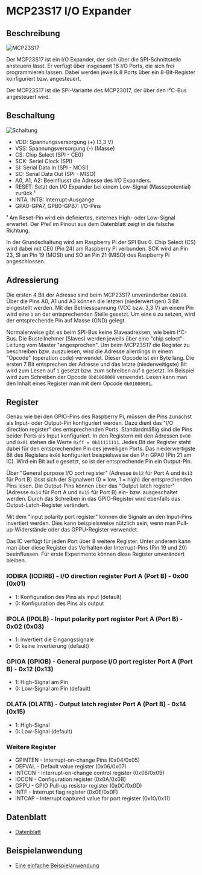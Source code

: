 # MCP23S17 I/O Expander

## Beschreibung

![MCP23S17](doc/mcp23s17_pinout.png)

Der MCP23S17 ist ein I/O Expander, der sich über die SPI-Schnittstelle ansteuern lässt. Er verfügt über insgesamt 16 I/O Ports, die sich frei programmieren lassen. Dabei werden jeweils 8 Ports über ein 8-Bit-Register konfiguriert bzw. angesteuert.

Der MCP23S17 ist die SPI-Variante des MCP23017, der über den I²C-Bus angesteuert wird.

## Beschaltung

![Schaltung](doc/mcp23s17_grundschaltung.png)

- VDD: Spannungsversorgung (+) (3,3 V)
- VSS: Spannungsversorgung (-) (Masse)
- CS: Chip Select (SPI - CE0)
- SCK: Seriel Clock (SPI)
- SI: Serial Data In (SPI - MOSI)
- SO: Serial Data Out (SPI - MISO)
- A0, A1, A2: Beeinflusst die Adresse des I/O Expanders.
- RESET: Setzt den I/O Expander bei einem Low-Signal (Massepotential) zurück.¹
- INTA, INTB: Interrupt-Ausgänge
- GPA0-GPA7, GPB0-GPB7: I/O-Pins

¹ Am Reset-Pin wird ein definiertes, externes High- oder Low-Signal erwartet. Der Pfeil im Pinout aus dem Datenblatt zeigt in die falsche Richtung.

In der Grundschaltung wird am Raspberry Pi der SPI Bus 0. Chip Select (CS) wird dabei mit CE0 (Pin 24) am Raspberry Pi verbunden. SCK wird an Pin 23, SI an Pin 19 (MOSI) und SO an Pin 21 (MISO) des Raspberry Pi angeschlossen.

## Adressierung

Die ersten 4 Bit der Adresse sind beim MCP23S17 unveränderbar `0b0100`. Über die Pins A0, A1 und A3 können die letzten (niederwertigen) 3 Bit eingestellt werden. Mit der Betriesspannung (VCC bzw. 3,3 V) an einem Pin wird eine `1` an der entsprechenden Stelle gesetzt. Um eine `0` zu setzen, wird der entsprechende Pin auf Masse (GND) gelegt.

Normalerweise gibt es beim SPI-Bus keine Slaveadressen, wie beim I²C-Bus. Die Busteilnehmer (Slaves) werden jeweils über eine "chip select"-Leitung vom Master "angesprochen". Um beim MCP23S17 die Register zu beschreiben bzw. auszulesen, wird die Adresse allerdings in einem "Opcode" (operation code) verwendet. Dieser Opcode ist ein Byte lang. Die ersten 7 Bit entsprechen der Adresse und das letzte (niederweitigste) Bit wird zum Lesen auf `1` gesetzt bzw. zum schreiben auf `0` gesetzt. Im Beispiel wird zum Schreiben der Opcode `0b01000000` verwendet. Lesen kann man den Inhalt eines Register man mit dem Opcode `0b01000001`.

## Register

Genau wie bei den GPIO-Pins des Raspberry Pi, müssen die Pins zunächst als Input- oder Output-Pin konfiguriert werden. Dazu dient das "I/O direction register" des entsprechenden Ports. Standardmäßig sind die Pins beider Ports als Input konfiguriert. In den Registern mit den Adressen `0x00` und `0x01` stehen die Werte `0xff = 0b11111111`. Jedes Bit der Register steht dabei für den entsprechenden Pin des jeweiligen Ports. Das niederwertigste Bit des Registers `0x00` konfiguriert beispielsweise den Pin GPA0 (Pin 21 am IC). Wird ein Bit auf `0` gesetzt, so ist der entsprechende Pin ein Output-Pin.

Über "General purpose I/O port register" (Adresse `0x12` für Port A und `0x13` für Port B) lässt sich der Signalwert (0 = low, 1 = high) der entsprechenden Pins lesen. Die Output-Pins können über das "Output latch register" (Adresse `0x14` für Port A und `0x15` für Port B) ein- bzw. ausgeschaltet werden. Durch das Schreiben in das GPIO-Register wird ebenfalls das Output-Latch-Register verändert.

Mit dem "input polarity port register" können die Signale an den Input-Pins invertiert werden. Dies kann beispielsweise nützlich sein, wenn man Pull-up-Widerstände oder das GPPU-Register verwendet.

Das IC verfügt für jeden Port über 8 weitere Register. Unter anderem kann man über diese Register das Verhalten der Interrupt-Pins (Pin 19 und 20) beeinflussen. Für erste Experimente können diese Register unverändert bleiben.

### IODIRA (IODIRB) - I/O direction register Port A (Port B) - 0x00 (0x01)
* 1: Konfiguration des Pins als input (default)
* 0: Konfiguration des Pins als output

### IPOLA (IPOLB) - Input polarity port register Port A (Port B) - 0x02 (0x03)
* 1: invertiert die Eingangssignale
* 0: keine Invertierung (default)

### GPIOA (GPIOB) - General purpose I/O port register Port A (Port B) - 0x12 (0x13)
* 1: High-Signal am Pin
* 0: Low-Signal am Pin (default)

### OLATA (OLATB) - Output latch register Port A (Port B) - 0x14 (0x15)
* 1: High-Signal
* 0: Low-Signal (default)

### Weitere Register
* GPINTEN - Interrupt-on-change Pins (0x04/0x05)
* DEFVAL - Default value register (0x06/0x07)
* INTCON - Interrupt-on-change control register (0x08/0x09)
* IOCON - Configuration register (0x0A/0x0B)
* GPPU - GPIO Pull-up resistor register (0x0C/0x0D)
* INTF - Interrupt flag register (0x0E/0x0F)
* INTCAP - Interrupt captured value for port register (0x10/0x11)

## Datenblatt

- [Datenblatt](doc/mcp23017_mcp23S17_datasheet.pdf)

## Beispielanwendung

- [Eine einfache Beispielanwendung](sample)
